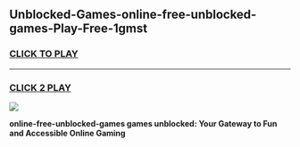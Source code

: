 
## Unblocked-Games-online-free-unblocked-games-Play-Free-1gmst
<h3>
<a href="https://premium76.site?title=online-free-unblocked-games&ref=20A">CLICK TO PLAY</a></h3>
<hr>

<h3>
<a href="https://premium76.site?title=online-free-unblocked-games&ref=20A">CLICK 2 PLAY</a>
  
</h3>

<a href="https://premium76.site?title=online-free-unblocked-games&ref=20A"><img src="https://clearcache.store/games.png"></a>


**online-free-unblocked-games games unblocked: Your Gateway to Fun and Accessible Online Gaming**
